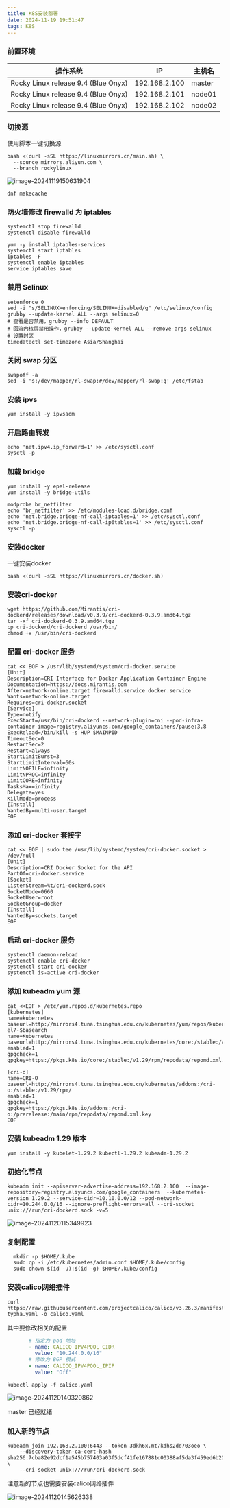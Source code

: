 ```yaml
---
title: K8S安装部署
date: 2024-11-19 19:51:47
tags: K8S
---
```


### 前置环境

| 操作系统                            | IP            | 主机名 |
| ----------------------------------- | ------------- | ------ |
| Rocky Linux release 9.4 (Blue Onyx) | 192.168.2.100 | master |
| Rocky Linux release 9.4 (Blue Onyx) | 192.168.2.101 | node01 |
| Rocky Linux release 9.4 (Blue Onyx) | 192.168.2.102 | node02 |

### 切换源

使用脚本一键切换源

```shell
bash <(curl -sSL https://linuxmirrors.cn/main.sh) \
  --source mirrors.aliyun.com \
  --branch rockylinux
```

![image-20241119150631904](https://hphimages-1253879422.cos.ap-beijing.myqcloud.com/k8s/image-20241119150631904.png)

```shell
dnf makecache
```

###  防火墙修改 firewalld 为 iptables

```shell
systemctl stop firewalld
systemctl disable firewalld

yum -y install iptables-services
systemctl start iptables
iptables -F
systemctl enable iptables
service iptables save
```

### 禁用 Selinux

```shell
setenforce 0
sed -i "s/SELINUX=enforcing/SELINUX=disabled/g" /etc/selinux/config
grubby --update-kernel ALL --args selinux=0
# 查看是否禁用，grubby --info DEFAULT
# 回滚内核层禁用操作，grubby --update-kernel ALL --remove-args selinux
# 设置时区
timedatectl set-timezone Asia/Shanghai
```

### 关闭 swap 分区

```shell
swapoff -a
sed -i 's:/dev/mapper/rl-swap:#/dev/mapper/rl-swap:g' /etc/fstab
```

### 安装 ipvs

```shell
yum install -y ipvsadm
```

### 开启路由转发

```shell
echo 'net.ipv4.ip_forward=1' >> /etc/sysctl.conf
sysctl -p
```

###  加载 bridge

```shell
yum install -y epel-release
yum install -y bridge-utils

modprobe br_netfilter
echo 'br_netfilter' >> /etc/modules-load.d/bridge.conf
echo 'net.bridge.bridge-nf-call-iptables=1' >> /etc/sysctl.conf
echo 'net.bridge.bridge-nf-call-ip6tables=1' >> /etc/sysctl.conf
sysctl -p
```

### 安装docker

一键安装docker

```shell
bash <(curl -sSL https://linuxmirrors.cn/docker.sh)
```

### 安装cri-docker

```shell
wget https://github.com/Mirantis/cri-dockerd/releases/download/v0.3.9/cri-dockerd-0.3.9.amd64.tgz
tar -xf cri-dockerd-0.3.9.amd64.tgz
cp cri-dockerd/cri-dockerd /usr/bin/
chmod +x /usr/bin/cri-dockerd
```

### 配置 cri-docker 服务

```shell
cat << EOF > /usr/lib/systemd/system/cri-docker.service
[Unit]
Description=CRI Interface for Docker Application Container Engine
Documentation=https://docs.mirantis.com
After=network-online.target firewalld.service docker.service
Wants=network-online.target
Requires=cri-docker.socket
[Service]
Type=notify
ExecStart=/usr/bin/cri-dockerd --network-plugin=cni --pod-infra-container-image=registry.aliyuncs.com/google_containers/pause:3.8
ExecReload=/bin/kill -s HUP $MAINPID
TimeoutSec=0
RestartSec=2
Restart=always
StartLimitBurst=3
StartLimitInterval=60s
LimitNOFILE=infinity
LimitNPROC=infinity
LimitCORE=infinity
TasksMax=infinity
Delegate=yes
KillMode=process
[Install]
WantedBy=multi-user.target
EOF
```

### 添加 cri-docker 套接字

```shell
cat << EOF | sudo tee /usr/lib/systemd/system/cri-docker.socket > /dev/null
[Unit]
Description=CRI Docker Socket for the API
PartOf=cri-docker.service
[Socket]
ListenStream=%t/cri-dockerd.sock
SocketMode=0660
SocketUser=root
SocketGroup=docker
[Install]
WantedBy=sockets.target
EOF
```

### 启动  cri-docker 服务

```shell
systemctl daemon-reload
systemctl enable cri-docker
systemctl start cri-docker
systemctl is-active cri-docker
```

### 添加 kubeadm yum 源

```shell
cat <<EOF > /etc/yum.repos.d/kubernetes.repo
[kubernetes]
name=kubernetes
baseurl=http://mirrors4.tuna.tsinghua.edu.cn/kubernetes/yum/repos/kubernetes-el7-$basearch
name=Kubernetes
baseurl=http://mirrors4.tuna.tsinghua.edu.cn/kubernetes/core:/stable:/v1.29/rpm/
enabled=1
gpgcheck=1
gpgkey=https://pkgs.k8s.io/core:/stable:/v1.29/rpm/repodata/repomd.xml.key

[cri-o]
name=CRI-O
baseurl=http://mirrors4.tuna.tsinghua.edu.cn/kubernetes/addons:/cri-o:/stable:/v1.29/rpm/
enabled=1
gpgcheck=1
gpgkey=https://pkgs.k8s.io/addons:/cri-o:/prerelease:/main/rpm/repodata/repomd.xml.key
EOF
```

### 安装 kubeadm 1.29 版本

```shell
yum install -y kubelet-1.29.2 kubectl-1.29.2 kubeadm-1.29.2
```

### 初始化节点

```shell
kubeadm init --apiserver-advertise-address=192.168.2.100  --image-repository=registry.aliyuncs.com/google_containers  --kubernetes-version 1.29.2 --service-cidr=10.10.0.0/12 --pod-network-cidr=10.244.0.0/16 --ignore-preflight-errors=all --cri-socket unix:///run/cri-dockerd.sock -v=5
```

![image-20241120115349923](https://hphimages-1253879422.cos.ap-beijing.myqcloud.com/k8s/image-20241120115349923.png)

### 复制配置

```shell
  mkdir -p $HOME/.kube
  sudo cp -i /etc/kubernetes/admin.conf $HOME/.kube/config
  sudo chown $(id -u):$(id -g) $HOME/.kube/config
```

### 安装calico网络插件

```shell
curl https://raw.githubusercontent.com/projectcalico/calico/v3.26.3/manifests/calico-typha.yaml -o calico.yaml
```

其中要修改相关的配置

```yaml
       # 指定为 pod 地址
       - name: CALICO_IPV4POOL_CIDR
         value: "10.244.0.0/16"
       # 修改为 BGP 模式  
       - name: CALICO_IPV4POOL_IPIP
         value: "Off"
```

```shell
kubectl apply -f calico.yaml 
```

![image-20241120140320862](https://hphimages-1253879422.cos.ap-beijing.myqcloud.com/k8s/image-20241120140320862.png)

master 已经就绪

### 加入新的节点

```shell
kubeadm join 192.168.2.100:6443 --token 3dkh6x.mt7kdhs2dd703oeo \
    --discovery-token-ca-cert-hash sha256:7cba82e92dcf1a545b757403a03f5dcf41fe167881c00388af5da3f459ed6b20 \
    --cri-socket unix:///run/cri-dockerd.sock
```

注意新的节点也需要安装calico网络插件

![image-20241120145626338](https://hphimages-1253879422.cos.ap-beijing.myqcloud.com/k8s/image-20241120145626338.png)
